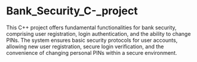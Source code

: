 # Bank_Security_C-_project

This C++ project offers fundamental functionalities for bank security, comprising user registration, login authentication, and the ability to change PINs. The system ensures basic security protocols for user accounts, allowing new user registration, secure login verification, and the convenience of changing personal PINs within a secure environment.
